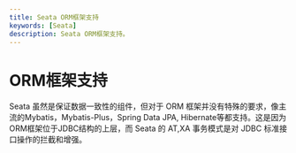 ```yaml
---
title: Seata ORM框架支持
keywords: [Seata]
description: Seata ORM框架支持。
---
```


# ORM框架支持
Seata 虽然是保证数据一致性的组件，但对于 ORM 框架并没有特殊的要求，像主流的Mybatis，Mybatis-Plus，Spring Data JPA,
Hibernate等都支持。这是因为ORM框架位于JDBC结构的上层，而 Seata 的 AT,XA 事务模式是对 JDBC 标准接口操作的拦截和增强。